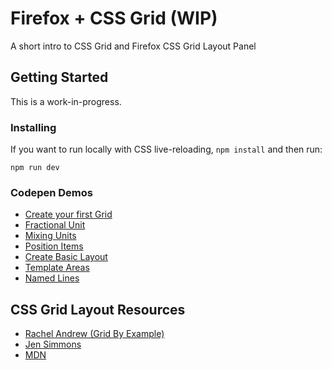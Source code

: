 # Firefox + CSS Grid (WIP)

A short intro to CSS Grid and Firefox CSS Grid Layout Panel

## Getting Started

This is a work-in-progress.


### Installing

If you want to run locally with CSS live-reloading, `npm install` and then run:

```
npm run dev
```

### Codepen Demos

* [Create your first Grid](https://codepen.io/drummerdb/pen/MvRPmg)
* [Fractional Unit](https://codepen.io/drummerdb/pen/XawVyG)
* [Mixing Units](https://codepen.io/drummerdb/pen/PKgXpW)
* [Position Items](https://codepen.io/drummerdb/pen/GvLYmd)
* [Create Basic Layout](https://codepen.io/drummerdb/pen/ayxMbL)
* [Template Areas](https://codepen.io/drummerdb/pen/BdEbKX)
* [Named Lines](https://codepen.io/drummerdb/pen/dzLrNg)



## CSS Grid Layout Resources

* [Rachel Andrew (Grid By Example)](https://gridbyexample.com/)
* [Jen Simmons](http://jensimmons.com/writing)
* [MDN](https://developer.mozilla.org/en-US/docs/Web/CSS/CSS_Grid_Layout)
